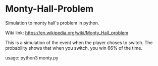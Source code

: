# Monty-Hall-Problem
Simulation to monty hall's problem in python.


Wiki link: https://en.wikipedia.org/wiki/Monty_Hall_problem


This is a simulation of the event when the player choses to switch.
The probability shows that when you switch, you win 66% of the time.

usage: python3 monty.py
